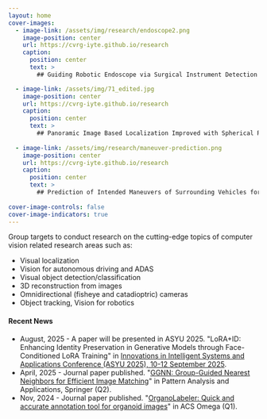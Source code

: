 ```yaml
---
layout: home
cover-images:
  - image-link: /assets/img/research/endoscope2.png
    image-position: center
    url: https://cvrg-iyte.github.io/research
    caption:
      position: center
      text: >
        ## Guiding Robotic Endoscope via Surgical Instrument Detection and Tracking

  - image-link: /assets/img/71_edited.jpg
    image-position: center
    url: https://cvrg-iyte.github.io/research
    caption:
      position: center
      text: >
        ## Panoramic Image Based Localization Improved with Spherical Representations and Semantic Descriptors
        
  - image-link: /assets/img/research/maneuver-prediction.png
    image-position: center
    url: https://cvrg-iyte.github.io/research
    caption:
      position: center
      text: >
        ## Prediction of Intended Maneuvers of Surrounding Vehicles for Driver Assistance Systems
    
cover-image-controls: false
cover-image-indicators: true
---
```


Group targets to conduct research on the cutting-edge topics of computer vision related research areas such as:

* Visual localization
* Vision for autonomous driving and ADAS
* Visual object detection/classification
* 3D reconstruction from images
* Omnidirectional (fisheye and catadioptric) cameras
* Object tracking, Vision for robotics


#### Recent News
<!--* Nov, 2025 - Journal paper published. "[BrAIn: A comprehensive artificial intelligence-based morphology analysis system for brain organoids and neuroscience](https://pubs.acs.org/doi/10.1021/acsomega.4c06450)" in Bioengineering & Translational Medicine, Wiley (Q1). -->
* August, 2025 - A paper will be presented in ASYU 2025. "LoRA+ID: Enhancing Identity Preservation in Generative Models through Face-Conditioned LoRA Training" in [Innovations in Intelligent Systems and Applications Conference (ASYU 2025), 10-12 September 2025](http://asyu.inista.org/).
* April, 2025 - Journal paper published. "[GGNN: Group-Guided Nearest Neighbors for Efficient Image Matching](https://rdcu.be/ejZzt)" in Pattern Analysis and Applications, Springer (Q2).
* Nov, 2024 - Journal paper published. "[OrganoLabeler: Quick and accurate annotation tool for organoid images](https://pubs.acs.org/doi/10.1021/acsomega.4c06450)" in ACS Omega (Q1).
<!-- * May, 2023 - Book chapter published. "Dementia Detection with Deep Networks Using Multi-Modal Image Data" in [Diagnosis of Neurological Disorders Based on Deep Learning Techniques (CRC Press, Taylor & Francis Group)](https://www.taylorfrancis.com/books/edit/10.1201/9781003315452/diagnosis-neurological-disorders-based-deep-learning-techniques-jyotismita-chaki?refId=a8167b42-8243-4e4e-beb7-5df49459bf5f&context=ubx). -->



